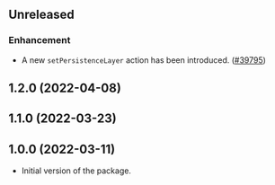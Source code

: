 <!-- Learn how to maintain this file at https://github.com/WordPress/gutenberg/tree/HEAD/packages#maintaining-changelogs. -->

## Unreleased

### Enhancement

-   A new `setPersistenceLayer` action has been introduced. ([#39795](https://github.com/WordPress/gutenberg/pull/39795))

## 1.2.0 (2022-04-08)

## 1.1.0 (2022-03-23)

## 1.0.0 (2022-03-11)

-   Initial version of the package.
